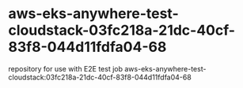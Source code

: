 # aws-eks-anywhere-test-cloudstack-03fc218a-21dc-40cf-83f8-044d11fdfa04-68
repository for use with E2E test job aws-eks-anywhere-test-cloudstack:03fc218a-21dc-40cf-83f8-044d11fdfa04-68
